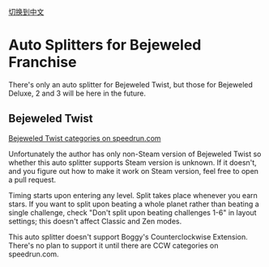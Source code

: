 [切换到中文](./readme-zh.md)

# Auto Splitters for Bejeweled Franchise

There's only an auto splitter for Bejeweled Twist, but those for Bejeweled Deluxe, 2 and 3 will be here in the future.

## Bejeweled Twist

[Bejeweled Twist categories on speedrun.com](https://www.speedrun.com/bejeweledtwist)

Unfortunately the author has only non-Steam version of Bejeweled Twist so whether this auto splitter supports Steam version is unknown. If it doesn't, and you figure out how to make it work on Steam version, feel free to open a pull request.

Timing starts upon entering any level. Split takes place whenever you earn stars. If you want to split upon beating a whole planet rather than beating a single challenge, check "Don't split upon beating challenges 1-6" in layout settings; this doesn't affect Classic and Zen modes.

This auto splitter doesn't support Boggy's Counterclockwise Extension. There's no plan to support it until there are CCW categories on speedrun.com.
